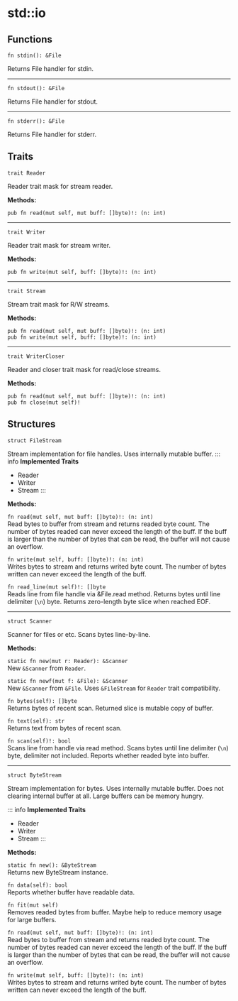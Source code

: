 # std::io
## Functions

```jule
fn stdin(): &File
```
Returns File handler for stdin.

---

```jule
fn stdout(): &File
```
Returns File handler for stdout.

---

```jule
fn stderr(): &File
```
Returns File handler for stderr.

## Traits

```jule
trait Reader
```
Reader trait mask for stream reader.

**Methods:**

`pub fn read(mut self, mut buff: []byte)!: (n: int)`

---

```jule
trait Writer
```
Reader trait mask for stream writer.

**Methods:**

`pub fn write(mut self, buff: []byte)!: (n: int)`

---

```jule
trait Stream
```
Stream trait mask for R/W streams.

**Methods:**

`pub fn read(mut self, mut buff: []byte)!: (n: int)`\
`pub fn write(mut self, buff: []byte)!: (n: int)`

---

```jule
trait WriterCloser
```
Reader and closer trait mask for read/close streams.

**Methods:**

`pub fn read(mut self, mut buff: []byte)!: (n: int)`\
`pub fn close(mut self)!`

## Structures

```jule
struct FileStream
```
Stream implementation for file handles.
Uses internally mutable buffer.
::: info
**Implemented Traits**
- Reader
- Writer
- Stream
:::

**Methods:**

`fn read(mut self, mut buff: []byte)!: (n: int)`\
Read bytes to buffer from stream and returns readed byte count. The number of bytes readed can never exceed the length of the buff. If the buff is larger than the number of bytes that can be read, the buffer will not cause an overflow.

`fn write(mut self, buff: []byte)!: (n: int)`\
Writes bytes to stream and returns writed byte count. The number of bytes written can never exceed the length of the buff.

`fn read_line(mut self)!: []byte`\
Reads line from file handle via &File.read method. Returns bytes until line delimiter (`\n`) byte. Returns zero-length byte slice when reached EOF.

---

```jule
struct Scanner
```
Scanner for files or etc.
Scans bytes line-by-line.

**Methods:**

`static fn new(mut r: Reader): &Scanner`\
New `&Scanner` from `Reader`.

`static fn newf(mut f: &File): &Scanner`\
New `&Scanner` from `&File`.
Uses `&FileStream` for `Reader` trait compatibility.

`fn bytes(self): []byte`\
Returns bytes of recent scan.
Returned slice is mutable copy of buffer.

`fn text(self): str`\
Returns text from bytes of recent scan.

`fn scan(self)!: bool`\
Scans line from handle via read method. Scans bytes until line delimiter (`\n`) byte, delimiter not included. Reports whether readed byte into buffer.

---

```jule
struct ByteStream
```
Stream implementation for bytes.
Uses internally mutable buffer.
Does not clearing internal buffer at all.
Large buffers can be memory hungry.

::: info
**Implemented Traits**
- Reader
- Writer
- Stream
:::

**Methods:**

`static fn new(): &ByteStream`\
Returns new ByteStream instance.

`fn data(self): bool`\
Reports whether buffer have readable data.

`fn fit(mut self)`\
Removes readed bytes from buffer.
Maybe help to reduce memory usage for large buffers.

`fn read(mut self, mut buff: []byte)!: (n: int)`\
Read bytes to buffer from stream and returns readed byte count. The number of bytes readed can never exceed the length of the buff. If the buff is larger than the number of bytes that can be read, the buffer will not cause an overflow.

`fn write(mut self, buff: []byte)!: (n: int)`\
Writes bytes to stream and returns writed byte count. The number of bytes written can never exceed the length of the buff.
